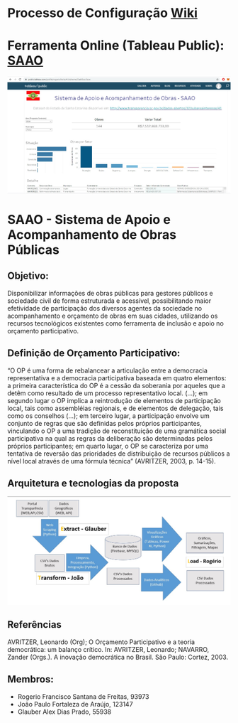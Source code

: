 # Processo de Configuração [Wiki](https://github.com/RFSFreitas/SAAO/wiki)

# Ferramenta Online (Tableau Public): [SAAO](https://public.tableau.com/profile/rogerio.freitas#!/vizhome/DashSao/Saao)
![Ferramenta](https://github.com/RFSFreitas/SAAO/blob/master/Auxiliares/FerramentaOnline.jpg)

# SAAO - Sistema de Apoio e Acompanhamento de Obras Públicas

## Objetivo:
Disponibilizar informações de obras públicas para gestores públicos e sociedade civil de forma estruturada e acessível, possibilitando maior efetividade de participação dos diversos agentes da sociedade no acompanhamento e orçamento de obras em suas cidades, utilizando os recursos tecnológicos existentes como ferramenta de inclusão e apoio no orçamento participativo.

## Definição de Orçamento Participativo:
“O OP é uma forma de rebalancear a articulação entre a democracia representativa e a democracia participativa baseada em quatro elementos: a primeira característica do OP é a cessão da soberania por aqueles que a detêm como resultado de um processo representativo local. (…); em segundo lugar o OP implica a reintrodução de elementos de participação local, tais como assembléias regionais, e de elementos de delegação, tais como os conselhos (…); em terceiro lugar, a participação envolve um conjunto de regras que são definidas pelos próprios participantes, vinculando o OP a uma tradição de reconstituição de uma gramática social participativa na qual as regras da deliberação são determinadas pelos próprios participantes; em quarto lugar, o OP se caracteriza por uma tentativa de reversão das prioridades de distribuição de recursos públicos a nível local através de uma fórmula técnica” (AVRITZER, 2003, p. 14-15).


## Arquitetura e tecnologias da proposta
![Arquitetura:](https://github.com/RFSFreitas/SAAO/blob/master/Arquitetura2.jpg)


## Referências
AVRITZER, Leonardo (Org);  O Orçamento Participativo e a teoria democrática: um balanço crítico. In: AVRITZER, Leonardo; NAVARRO, Zander (Orgs.). A inovação democrática no Brasil. São Paulo: Cortez, 2003.
 
 
## Membros:
- Rogerio Francisco Santana de Freitas, 93973
- João Paulo Fortaleza de Araújo, 123147
- Glauber Alex Dias Prado, 55938
 
 

